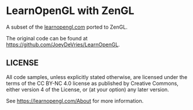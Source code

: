 # LearnOpenGL with ZenGL

A subset of the [learnopengl.com](https://learnopengl.com/) ported to ZenGL.

The original code can be found at https://github.com/JoeyDeVries/LearnOpenGL.

## LICENSE

All code samples, unless explicitly stated otherwise, are licensed under the terms of the CC BY-NC 4.0 license as published by Creative Commons, either version 4 of the License, or (at your option) any later version.

See https://learnopengl.com/About for more information.
